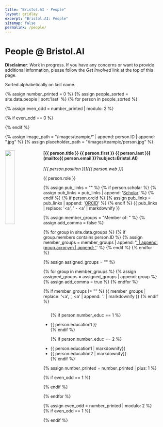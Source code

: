 ```yaml
---
title: "Bristol.AI - People"
layout: gridlay
excerpt: "Bristol.AI: People"
sitemap: false
permalink: /people/
---
```


# People @ Bristol.AI

**Disclaimer**: Work in progress. If you have any concerns or want to provide additional information, please follow the *Get Involved* link at the top of this page. 

Sorted alphabetically on last name. 

{% assign number_printed = 0 %}
{% assign people_sorted = site.data.people | sort:'last' %}
{% for person in people_sorted %}

{% assign even_odd = number_printed | modulo: 2 %}

{% if even_odd == 0 %}
<div class="row">
{% endif %}

{% assign image_path = "/images/teampic/" | append: person.ID | append: ".jpg" %}
{% assign placeholder_path = "/images/teampic/person.jpg" %}



<div class="col-sm-6 clearfix">
  <img src="{{ site.url }}{{ site.baseurl }}/images/teampic/{{ person.ID }}.jpg" class="img-responsive team-member-image" width="25%" style="float: left" />
  <h4>[{{ person.title }} {{ person.first }} {{ person.last }}](mailto:{{ person.email }}?subject=Bristol.AI)</h4>
  <p><i>[{{ person.position }}]({{ person.web }})</i></p>
  <p>{{ person.role }}</p>
  
  {% assign pub_links = "" %}
  {% if person.scholar %}
    {% assign pub_links = pub_links | append: '<a href="https://scholar.google.com/citations?user=' | append: person.scholar | append: '">Scholar</a>' %}
  {% endif %}
  {% if person.orcid %}
    {% assign pub_links = pub_links | append: '<a href="https://orcid.org/' | append: person.orcid | append: '">ORCID</a>' %}
  {% endif %}
  {{ pub_links | replace: '</a><a', '</a> - <a' | markdownify }}

  {% assign member_groups = "Member of: " %}
  {% assign add_comma = false %}

  {% for group in site.data.groups %}
    {% if group.members contains person.ID %}
        {% assign member_groups = member_groups | append: '<a href="' | append: group.link.url | append: '">' | append: group.acronym | append: '</a>' %}
    {% endif %}
  {% endfor %}

  {% assign assigned_groups = "" %}

  {% for group in member_groups %} 
    {% assign assigned_groups = assigned_groups | append: group %}
    {% assign add_comma = true %}
  {% endfor %}

  {% if member_groups != "" %}
  {{ member_groups | replace: '</a><a', '</a>, <a' | append: '.' | markdownify }}
  {% endif %}


  <ul style="overflow: hidden">

  {% if person.number_educ == 1 %}
  <li> {{ person.education1 }} </li>
  {% endif %}

  {% if person.number_educ == 2 %}
  <li> {{ person.education1 | markdownify}} </li>
  <li> {{ person.education2 | markdownify}} </li>
  {% endif %}

  </ul>
</div>

{% assign number_printed = number_printed | plus: 1 %}

{% if even_odd == 1 %}
</div>
{% endif %}

{% endfor %}

{% assign even_odd = number_printed | modulo: 2 %}
{% if even_odd == 1 %}
</div>
{% endif %}

<script>
  window.onload = function () {
    var images = document.querySelectorAll('.team-member-image');

    images.forEach(function (image) {
      checkImage(image);
    });

    function checkImage(image) {
      if (image.complete && image.naturalWidth === 0) {
        // Image has already loaded but with an error, replace with the default image
        image.src = '{{ site.url | append: site.baseurl }}/images/teampic/person.jpg';
      } else if (!image.complete) {
        // Image is still loading, wait for the 'load' event
        image.onload = function () {
          if (image.naturalWidth === 0) {
            // Image loaded with an error, replace with the default image
            image.src = '{{ site.url | append: site.baseurl }}/images/teampic/person.jpg';
          }
        };
      }
    }
  };
</script>


